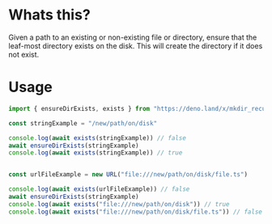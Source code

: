 # Whats this?

Given a path to an existing or non-existing file or directory, ensure that the leaf-most directory exists on the disk. This will create the directory if it does not exist.


# Usage

```ts
import { ensureDirExists, exists } from "https://deno.land/x/mkdir_recursive"

const stringExample = "/new/path/on/disk"

console.log(await exists(stringExample)) // false
await ensureDirExists(stringExample)
console.log(await exists(stringExample)) // true


const urlFileExample = new URL("file:///new/path/on/disk/file.ts")

console.log(await exists(urlFileExample)) // false
await ensureDirExists(stringExample)
console.log(await exists("file:///new/path/on/disk")) // true
console.log(await exists("file:///new/path/on/disk/file.ts")) // false
```

